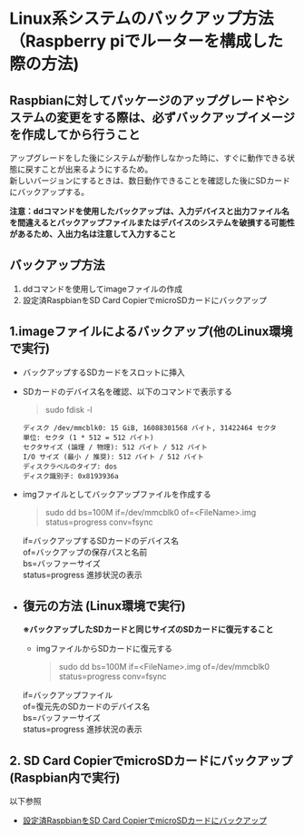 # Linux系システムのバックアップ方法（Raspberry piでルーターを構成した際の方法)

## Raspbianに対してパッケージのアップグレードやシステムの変更をする際は、**必ずバックアップイメージを作成してから行うこと**
アップグレードをした後にシステムが動作しなかった時に、すぐに動作できる状態に戻すことが出来るようにするため。   
新しいバージョンにするときは、数日動作できることを確認した後にSDカードにバックアップする。   

**注意：ddコマンドを使用したバックアップは、入力デバイスと出力ファイル名を間違えるとバックアップファイルまたはデバイスのシステムを破損する可能性があるため、入出力名は注意して入力すること**

## バックアップ方法 
1. ddコマンドを使用してimageファイルの作成
2. 設定済RaspbianをSD Card CopierでmicroSDカードにバックアップ


## 1.imageファイルによるバックアップ(他のLinux環境で実行)
- バックアップするSDカードをスロットに挿入
- SDカードのデバイス名を確認、以下のコマンドで表示する   
    >  sudo fdisk -l

    ~~~
    ディスク /dev/mmcblk0: 15 GiB, 16088301568 バイト, 31422464 セクタ
    単位: セクタ (1 * 512 = 512 バイト)
    セクタサイズ (論理 / 物理): 512 バイト / 512 バイト
    I/O サイズ (最小 / 推奨): 512 バイト / 512 バイト
    ディスクラベルのタイプ: dos
    ディスク識別子: 0x8193936a
    ~~~

- imgファイルとしてバックアップファイルを作成する
    > sudo dd bs=100M if=/dev/mmcblk0 of=\<FileName\>.img status=progress conv=fsync    
    
    if=バックアップするSDカードのデバイス名   
    of=バックアップの保存パスと名前    
    bs=バッファーサイズ   
    status=progress 進捗状況の表示   


- ## 復元の方法 (Linux環境で実行)
    **※バックアップしたSDカードと同じサイズのSDカードに復元すること**

    - imgファイルからSDカードに復元する
        > sudo dd bs=100M if=\<FileName\>.img of=/dev/mmcblk0 status=progress conv=fsync   
    
    if=バックアップファイル   
    of=復元先のSDカードのデバイス名    
    bs=バッファーサイズ   
    status=progress 進捗状況の表示   

## 2. SD Card CopierでmicroSDカードにバックアップ(Raspbian内で実行)
以下参照   
- [設定済RaspbianをSD Card CopierでmicroSDカードにバックアップ](https://www.fabshop.jp/%E3%80%90step-24%E3%80%91%E8%A8%AD%E5%AE%9A%E6%B8%88raspbian%E3%82%92sd-card-copier%E3%81%A7microsd%E3%82%AB%E3%83%BC%E3%83%89%E3%81%AB%E3%83%90%E3%83%83%E3%82%AF%E3%82%A2%E3%83%83%E3%83%97/)
